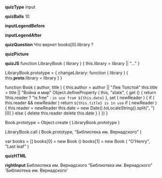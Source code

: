 ____quizType____
input

____quizBalls____
10

____inputLegendBefore____


____inputLegendAfter____


____quizQuestion____
Что вернет books[0].library ?

____quizPicture____


____quizJS____
function LibraryBook ( library ) {
    this.library = library || "..."
}

LibraryBook.prototype = {
    changeLibrary: function ( library ) {
        this.__proto__.library = library
    }
}

function Book ( author, title ) {
    this.author = author || "Лев Толстой"
    this.title = title || "Война и мир"
    Object.defineProperty ( this, "state", {
        get () {
            return !this.reader ? "is free" : `in use from ${this.date}`
        },
        set ( newReader ) {
            if ( this.reader && newReader ) return `${this.title} is in use`
            if ( newReader ) {
                this.reader = newReader
                this.date = new Date().toLocaleString().split(", ")[0]
            } else {
                delete this.reader
                delete this.date
            }
        }
    })
}

Book.prototype = Object.create ( LibraryBook.prototype )

LibraryBook.call ( Book.prototype, "Библиотека им. Вернадского" )

var books = []
books[0] = new Book ()
books[1] = new Book ( "O'Henry", "Last leaf" )

____quizHTML____


____rightInput____
Библиотека им. Вернадского
"Библиотека им. Вернадского"
'Библиотека им. Вернадского'
